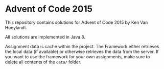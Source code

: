# Advent of Code 2015

This repository contains solutions for Advent of Code 2015 by Ken Van Hoeylandt.

All solutions are implemented in Java 8.

Assignment data is cache within the project.
The Framework either retrieves the local data (if available) or otherwise retrieves the data from the server.
If you want to use the framework for your own assignments, make sure to delete all contents of the `data/` folder.
